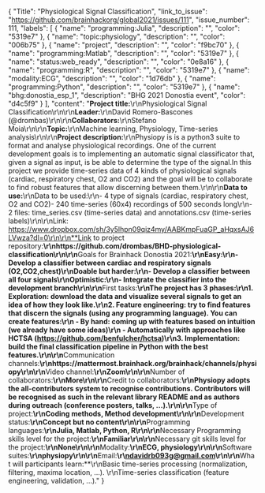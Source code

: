 {
  "Title": "Physiological Signal Classification",
  "link_to_issue": "https://github.com/brainhackorg/global2021/issues/111",
  "issue_number": 111,
  "labels": [
    {
      "name": "programming:Julia",
      "description": "",
      "color": "5319e7"
    },
    {
      "name": "topic:physiology",
      "description": "",
      "color": "006b75"
    },
    {
      "name": "project",
      "description": "",
      "color": "f9bc70"
    },
    {
      "name": "programming:Matlab",
      "description": "",
      "color": "5319e7"
    },
    {
      "name": "status:web_ready",
      "description": "",
      "color": "0e8a16"
    },
    {
      "name": "programming:R",
      "description": "",
      "color": "5319e7"
    },
    {
      "name": "modality:ECG",
      "description": "",
      "color": "1d76db"
    },
    {
      "name": "programming:Python",
      "description": "",
      "color": "5319e7"
    },
    {
      "name": "bhg:donostia_esp_1",
      "description": "BHG 2021 Donostia event",
      "color": "d4c5f9"
    }
  ],
  "content": "**Project title:**\r\nPhysiological Signal Classification\r\n\r\n**Leader:**\r\nDavid Romero-Bascones (@drombas)\r\n\r\n**Collaborators:**\r\nStefano Moia\r\n\r\n**Topic:**\r\nMachine learning, Physiology, Time-series analysis\r\n\r\n**Project description:**\r\nPhysiopy is is a python3 suite to format and analyse physiological recordings. One of the current development goals is to implementing an automatic signal classificator that, given a signal as input, is be able to determine the type of the signal.In this project we provide time-series data of 4 kinds of physiological signals (cardiac, respiratory chest, O2 and CO2) and the goal will be to collaborate to find robust features that allow discerning between them.\r\n\r\n**Data to use:**\r\nData to be used:\r\n- 4 type of signals (cardiac, respiratory chest, O2 and CO2)- 240 time-series (60x4) recordings of 500 seconds long\r\n- 2 files: time_series.csv (time-series data) and annotations.csv (time-series labels)\r\n\r\nLink: https://www.dropbox.com/sh/3y5lhpn09qiz4my/AABKmpFuaGP_aHqxsAJ6LVwza?dl=0\r\n\r\n**Link to project repository:**\r\nhttps://github.com/drombas/BHD-physiological-classification\r\n\r\n**Goals for Brainhack Donostia 2021:**\r\nEasy:\r\n- Develop a classifier between cardiac and respiratory signals (O2,CO2,chest)\r\nDoable but harder:\r\n- Develop a classifier between all four signals\r\nOptimistic:\r\n- Integrate the classifier into the development branch\r\n\r\n**First tasks:**\r\nThe project has 3 phases:\r\n1. Exploration: download the data and visualize several signals to get an idea of how they look like.\r\n2. Feature engineering: try to find features that discern the signals (using any programming language). You can create features:\r\n  - By hand: coming up with features based on intuition (we already have some ideas)\r\n  - Automatically with approaches like HCTSA (https://github.com/benfulcher/hctsa)\r\n3. Implementation: build the final classification pipeline in Python with the best features.\r\n\r\n**Communication channels:**\r\nhttps://mattermost.brainhack.org/brainhack/channels/physiopy\r\n\r\n**Video channel:**\r\nZoom\r\n\r\n**Number of collaborators:**\r\nMore\r\n\r\n**Credit to collaborators:**\r\nPhysiopy adopts the all-contributors system to recognise contributions. Contributors will be recognised as such in the relevant library README and as authors during outreach (conference posters, talks, ...).\r\n\r\n**Type of project:**\r\nCoding methods, Method development\r\n\r\n**Development status:**\r\nConcept but no content\r\n\r\n**Programming languages:**\r\nJulia, Matlab, Python, R\r\n\r\n**Necessary Programming skills level for the project:**\r\nFamiliar\r\n\r\n**Necessary git skills level for the project:**\r\nNone\r\n\r\n**Modality:**\r\nECG, physiology\r\n\r\n**Software suites:**\r\nphysiopy\r\n\r\n**Email:**\r\ndavidrb093g@gmail.com\r\n\r\n**What will participants learn:**\r\nBasic time-series processing (normalization, filtering, maxima location, ...). \r\nTime-series classification (feature engineering, validation, ...)."
}
